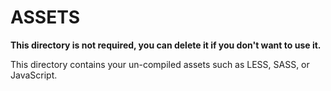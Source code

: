 # ASSETS

**This directory is not required, you can delete it if you don't want to use it.**

This directory contains your un-compiled assets such as LESS, SASS, or JavaScript.

